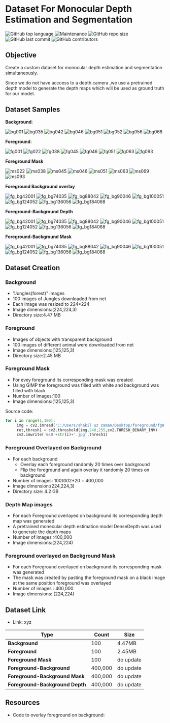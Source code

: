 # Dataset For Monocular Depth Estimation and Segmentation

![GitHub top language](https://img.shields.io/github/languages/top/Shakil-1501/TSAI?label=Python)     ![Maintenance](https://img.shields.io/maintenance/yes/2020?logo=Github)       ![GitHub repo size](https://img.shields.io/github/repo-size/Shakil-1501/TSAI?logo=Github&logoColor=red)   ![GitHub last commit](https://img.shields.io/github/last-commit/Shakil-1501/TSAI)   ![GitHub contributors](https://img.shields.io/github/contributors/SHAKIL-1501/TSAI)

## Objective

Create a custom dataset for monocular depth estimation and segmentation simultaneously.

Since we do not have acccess to a depth camera ,we use a pretrained depth model to generate the depth maps which will be used as ground truth for our model.

## Dataset Samples

**Background**:

![bg001](https://user-images.githubusercontent.com/63920152/89711422-dc7a7480-d9a7-11ea-9f4f-39c307c723bc.jpg)
![bg035](https://user-images.githubusercontent.com/63920152/89711424-ddaba180-d9a7-11ea-9da7-7f2bed5251a1.jpg)
![bg042](https://user-images.githubusercontent.com/63920152/89711425-de443800-d9a7-11ea-91cd-d1c9039d9881.jpg)
![bg046](https://user-images.githubusercontent.com/63920152/89711428-de443800-d9a7-11ea-84c7-a9f34d639a31.jpg)
![bg051](https://user-images.githubusercontent.com/63920152/89711429-dedcce80-d9a7-11ea-9325-1e15b9b7467b.jpg)
![bg052](https://user-images.githubusercontent.com/63920152/89711430-df756500-d9a7-11ea-8d51-646cba51290d.jpg)
![bg056](https://user-images.githubusercontent.com/63920152/89711432-df756500-d9a7-11ea-921f-27f7089e83d2.jpg)
![bg068](https://user-images.githubusercontent.com/63920152/89711815-3f6d0b00-d9aa-11ea-9512-9bf766a37f03.jpg)


**Foreground**:

![fg001](https://user-images.githubusercontent.com/63920152/89711754-dd140a80-d9a9-11ea-8383-c014ef2a0d24.jpg)
![fg022](https://user-images.githubusercontent.com/63920152/89711756-deddce00-d9a9-11ea-8ccb-356807f2cc8f.jpg)
![fg038](https://user-images.githubusercontent.com/63920152/89711758-df766480-d9a9-11ea-9394-db1d9bc21abd.jpg)
![fg045](https://user-images.githubusercontent.com/63920152/89711759-e00efb00-d9a9-11ea-9298-a0cd5a29cd1b.jpg)
![fg046](https://user-images.githubusercontent.com/63920152/89711760-e0a79180-d9a9-11ea-8152-49c5f15ec519.jpg)
![fg051](https://user-images.githubusercontent.com/63920152/89711761-e1402800-d9a9-11ea-9ae0-b1d908c05cf5.jpg)
![fg063](https://user-images.githubusercontent.com/63920152/89711762-e1d8be80-d9a9-11ea-96a2-279c798773bd.jpg)
![fg093](https://user-images.githubusercontent.com/63920152/89711763-e2715500-d9a9-11ea-8476-4983bcce5c61.jpg)

**Foreground Mask**


![ms022](https://user-images.githubusercontent.com/63920152/89712286-89a3bb80-d9ad-11ea-9a07-998c53a37b7c.jpg)
![ms038](https://user-images.githubusercontent.com/63920152/89712287-8a3c5200-d9ad-11ea-9308-b0ddd660e647.jpg)
![ms045](https://user-images.githubusercontent.com/63920152/89712289-8ad4e880-d9ad-11ea-840b-d188c0013713.jpg)
![ms046](https://user-images.githubusercontent.com/63920152/89712290-8b6d7f00-d9ad-11ea-84c3-63cda182de43.jpg)
![ms051](https://user-images.githubusercontent.com/63920152/89712291-8b6d7f00-d9ad-11ea-8b45-77537f73fdb2.jpg)
![ms063](https://user-images.githubusercontent.com/63920152/89712292-8c061580-d9ad-11ea-9caf-d05017752c92.jpg)
![ms069](https://user-images.githubusercontent.com/63920152/89712293-8c9eac00-d9ad-11ea-876a-450f236e1073.jpg)
![ms093](https://user-images.githubusercontent.com/63920152/89712294-8c9eac00-d9ad-11ea-9118-18a27c9463ff.jpg)

**Foreground Background overlay**

![fg_bg42001](https://user-images.githubusercontent.com/63920152/89713224-f5892280-d9b3-11ea-9159-4a266276c086.jpg)
![fg_bg74035](https://user-images.githubusercontent.com/63920152/89713225-f6ba4f80-d9b3-11ea-8408-57e4bcff6934.jpg)
![fg_bg88042](https://user-images.githubusercontent.com/63920152/89713226-f752e600-d9b3-11ea-917b-2e37db1e13de.jpg)
![fg_bg90046](https://user-images.githubusercontent.com/63920152/89713228-f7eb7c80-d9b3-11ea-923c-2ecd49d6c234.jpg)
![fg_bg100051](https://user-images.githubusercontent.com/63920152/89713229-f8841300-d9b3-11ea-8841-d707bbf088a7.jpg)
![fg_bg124052](https://user-images.githubusercontent.com/63920152/89713230-f91ca980-d9b3-11ea-870b-ba124665bd75.jpg)
![fg_bg136056](https://user-images.githubusercontent.com/63920152/89713231-f9b54000-d9b3-11ea-832b-432195080ef1.jpg)
![fg_bg184068](https://user-images.githubusercontent.com/63920152/89713233-fa4dd680-d9b3-11ea-880e-09db634d303f.jpg)

**Foreground-Background Depth**

![fg_bg42001](https://user-images.githubusercontent.com/63920152/89717491-c505b080-d9d4-11ea-8ed8-bbe3a75b87df.jpg)
![fg_bg74035](https://user-images.githubusercontent.com/63920152/89717492-c636dd80-d9d4-11ea-9f28-0c372b14fb9a.jpg)
![fg_bg88042](https://user-images.githubusercontent.com/63920152/89717493-c6cf7400-d9d4-11ea-9e43-c16ef495785f.jpg)
![fg_bg90046](https://user-images.githubusercontent.com/63920152/89717494-c6cf7400-d9d4-11ea-9361-956048d66bbf.jpg)
![fg_bg100051](https://user-images.githubusercontent.com/63920152/89717495-c7680a80-d9d4-11ea-862b-549911f25586.jpg)
![fg_bg124052](https://user-images.githubusercontent.com/63920152/89717497-c800a100-d9d4-11ea-88ee-afad3ed74746.jpg)
![fg_bg136056](https://user-images.githubusercontent.com/63920152/89717498-c800a100-d9d4-11ea-96bb-7b93cf64544a.jpg)
![fg_bg184068](https://user-images.githubusercontent.com/63920152/89717499-c8993780-d9d4-11ea-83a7-e3dac1d49985.jpg)




**Foreground-Background Mask**

![fg_bg42001](https://user-images.githubusercontent.com/63920152/89717524-12821d80-d9d5-11ea-8b93-1607e99d8c89.jpg)
![fg_bg74035](https://user-images.githubusercontent.com/63920152/89717525-13b34a80-d9d5-11ea-93ee-784b1d050087.jpg)
![fg_bg88042](https://user-images.githubusercontent.com/63920152/89717526-144be100-d9d5-11ea-9966-6553306a6c92.jpg)
![fg_bg90046](https://user-images.githubusercontent.com/63920152/89717527-14e47780-d9d5-11ea-84ef-60714a4d51cc.jpg)
![fg_bg100051](https://user-images.githubusercontent.com/63920152/89717528-157d0e00-d9d5-11ea-9860-2ee989c76f46.jpg)
![fg_bg124052](https://user-images.githubusercontent.com/63920152/89717529-157d0e00-d9d5-11ea-8556-6590e7816490.jpg)
![fg_bg136056](https://user-images.githubusercontent.com/63920152/89717530-1615a480-d9d5-11ea-98b8-4677f4199066.jpg)
![fg_bg184068](https://user-images.githubusercontent.com/63920152/89717531-16ae3b00-d9d5-11ea-8a4e-9f7063f4f428.jpg)

## Dataset Creation

### Background

   - "Jungles(forest)" images
   - 100 images of Jungles downloaded from net
   - Each image was resized to 224*224
   - Image dimensions:(224,224,3)
   - Directory size:4.47 MB
   
 ### Foreground
 
   - Images of objects with transparent background
   - 100 images of different animal were downloaded from net
   - Image dimensions:(125,125,3)
   - Directory size:2.45 MB
   
  ### Foreground Mask
 
   - For evey foreground its corresponding mask was created
   - Using GIMP the foreground was filled with white and background was filled with black
   - Number of images:100
   - Image dimensions:(125,125,3)
   
   Source code:
   
   ```python
   for i in range(1,100):
        img = cv2.imread('C:/Users/shakil uz zaman/Desktop/foreground/fg0'+str(i)+'.jpg',0)
        ret,thresh1 = cv2.threshold(img,240,255,cv2.THRESH_BINARY_INV)
        cv2.imwrite('ms0'+str(i)+'.jpg',thresh1)
   ```
   
   ### Foreground Overlayed on Background
   
   - For each background
     - Overlay each foreground randomly 20 times over background
     - Flip the foreground and again overlay it randomly 20 times on background
   - Number of images: 100*100*2*20 = 400,000
   - Image dimension:(224,224,3)
   - Directory size: 4.2 GB
   
   ### Depth Map images
   
   - For each Foreground overlayed on background its corresponding depth map was generated
   - A pretrained monecular depth estimation model DenseDepth was used to generate the depth maps
   - Number of images :400,000
   - Image dimensions:(224,224)
   
   ### Foreground overlayed on Background Mask
   
   - For each Foreground overlayed on background its corresponding mask was generated
   - The mask was created by pasting the foreground mask on a black image at the same position foreground was overlayed
   - Number of images : 400,000
   - Image dimensions: (224,224)
   
   ## Dataset Link
   
   - Link: xyz
   
   
   |Type      |Count|Size|
   | -------- | ---- | --- |
   |**Background** |100  |4.47MB|
   |**Foreground** |100 |2.45MB|
   |**Foreground Mask** |100 | do update|
   |**Foreground-Background** | 400,000 | do update|
   |**Foreground-Background Mask** | 400,000 | do update|
   |**Foreground-Background Depth** | 400,000 | do update|
   
   ## Resources
   
   - Code to overlay foreground on background:
     
   
